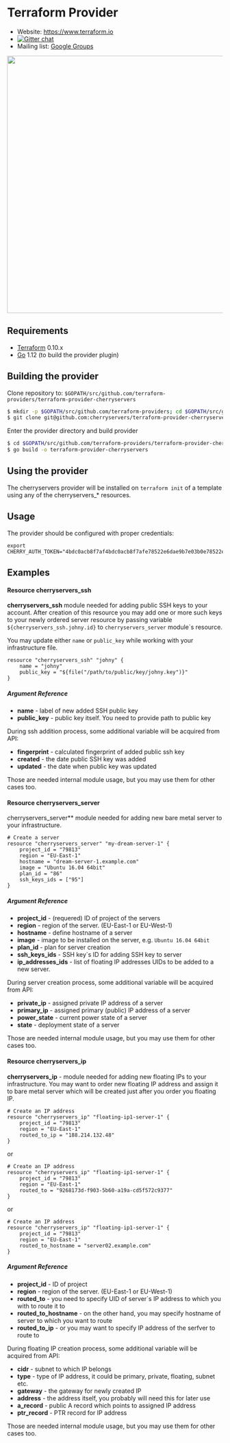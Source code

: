 Terraform Provider
==================

- Website: https://www.terraform.io
- [![Gitter chat](https://badges.gitter.im/hashicorp-terraform/Lobby.png)](https://gitter.im/hashicorp-terraform/Lobby)
- Mailing list: [Google Groups](http://groups.google.com/group/terraform-tool)

<img src="https://cdn.rawgit.com/hashicorp/terraform-website/master/content/source/assets/images/logo-hashicorp.svg" width="600px">

Requirements
------------

-	[Terraform](https://www.terraform.io/downloads.html) 0.10.x
-	[Go](https://golang.org/doc/install) 1.12 (to build the provider plugin)

Building the provider
---------------------

Clone repository to: `$GOPATH/src/github.com/terraform-providers/terraform-provider-cherryservers`

```bash
$ mkdir -p $GOPATH/src/github.com/terraform-providers; cd $GOPATH/src/github.com/terraform-providers
$ git clone git@github.com:cherryservers/terraform-provider-cherryservers.git
```

Enter the provider directory and build provider

```bash
$ cd $GOPATH/src/github.com/terraform-providers/terraform-provider-cherryservers
$ go build -o terraform-provider-cherryservers
```

Using the provider
------------------

The cherryservers provider will be installed on `terraform init` of a template using any of the cherryservers_* resources.

Usage
-----

The provider should be configured with proper credentials:

```
export CHERRY_AUTH_TOKEN="4bdc0acb8f7af4bdc0acb8f7afe78522e6dae9b7e03b0e78522e6dae9b7e03b0"
```

Examples
--------

#### Resource cherryservers_ssh

**cherryservers_ssh** module needed for adding public SSH keys to your account. After creation of this resource you may add one or more such keys to your newly ordered server resource by passing variable `${cherryservers_ssh.johny.id}` to `cherryservers_server` module`s resource.

You may update either `name` or `public_key` while working with your infrastructure file.

```
resource "cherryservers_ssh" "johny" {
    name = "johny"
    public_key = "${file("/path/to/public/key/johny.key")}"
}
```

##### Argument Reference

* **name** - label of new added SSH public key
* **public_key** - public key itself. You need to provide path to public key

During ssh addition process, some additional variable will be acquired from API:

* **fingerprint** - calculated fingerprint of added public ssh key
* **created** - the date public SSH key was added
* **updated** - the date when public key was updated

Those are needed internal module usage, but you may use them for other cases too.

#### Resource cherryservers_server

*c*herryservers_server** module needed for adding new bare metal server to your infrastructure.

```
# Create a server
resource "cherryservers_server" "my-dream-server-1" {
    project_id = "79813"
    region = "EU-East-1"
    hostname = "dream-server-1.example.com"
    image = "Ubuntu 16.04 64bit"
    plan_id = "86"
    ssh_keys_ids = ["95"]
}
```

##### Argument Reference

* **project_id** - (requered) ID of project of the servers
* **region** - region of the server. (EU-East-1 or EU-West-1) 
* **hostname** - define hostname of a server
* **image** - image to be installed on the server, e.g. ```Ubuntu 16.04 64bit```
* **plan_id** - plan for server creation
* **ssh_keys_ids** - SSH key`s ID for adding SSH key to server
* **ip_addresses_ids** - list of floating IP addresses UIDs to be added to a new server.

During server creation process, some additional variable will be acquired from API:

* **private_ip** - assigned private IP address of a server
* **primary_ip** - assigned primary (public) IP address of a server
* **power_state** - current power state of a server
* **state** - deployment state of a server

Those are needed internal module usage, but you may use them for other cases too.

#### Resource cherryservers_ip

**cherryservers_ip** - module needed for adding new floating IPs to your infrastructure. You may want to order new floating IP address and assign it to bare metal server which will be created just after you order you floating IP.

```
# Create an IP address
resource "cherryservers_ip" "floating-ip1-server-1" {
    project_id = "79813"
    region = "EU-East-1"
    routed_to_ip = "188.214.132.48"
}
```

or 

```
# Create an IP address
resource "cherryservers_ip" "floating-ip1-server-1" {
    project_id = "79813"
    region = "EU-East-1"
    routed_to = "9268173d-f903-5b60-a19a-cd5f572c9377"
}
```

or

```
# Create an IP address
resource "cherryservers_ip" "floating-ip1-server-1" {
    project_id = "79813"
    region = "EU-East-1"
    routed_to_hostname = "server02.example.com"
}
```

##### Argument Reference

* **project_id** - ID of project
* **region** - region of the server. (EU-East-1 or EU-West-1) 
* **routed_to** - you need to specify UID of server`s IP address to which you with to route it to
* **routed_to_hostname** - on the other hand, you may specify hostname of server to which you want to route
* **routed_to_ip** - or you may want to specify IP address of the serfver to route to

During floating IP creation process, some additional variable will be acquired from API:

* **cidr** - subnet to which IP belongs
* **type** - type of IP address, it could be primary, private, floating, subnet etc.
* **gateway** - the gateway for newly created IP
* **address** - the address itself, you probably will need this for later use
* **a_record** - public A record which points to assigned IP address
* **ptr_record** - PTR record for IP address

Those are needed internal module usage, but you may use them for other cases too.